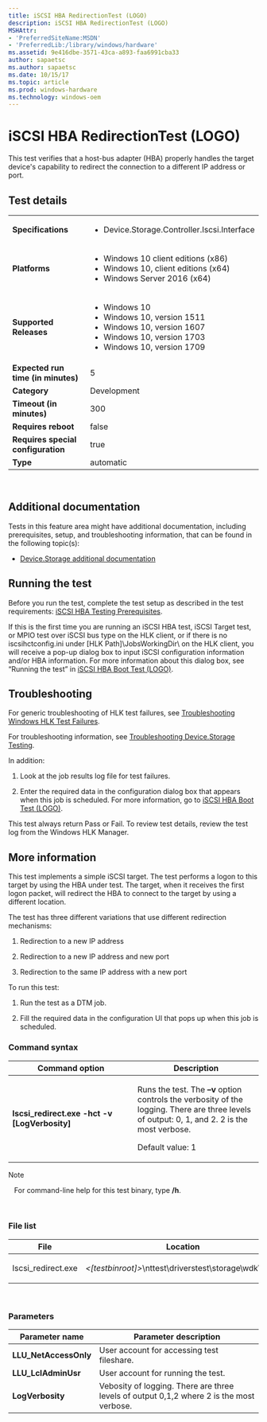 ```yaml
---
title: iSCSI HBA RedirectionTest (LOGO)
description: iSCSI HBA RedirectionTest (LOGO)
MSHAttr:
- 'PreferredSiteName:MSDN'
- 'PreferredLib:/library/windows/hardware'
ms.assetid: 9e416dbe-3571-43ca-a893-faa6991cba33
author: sapaetsc
ms.author: sapaetsc
ms.date: 10/15/17
ms.topic: article
ms.prod: windows-hardware
ms.technology: windows-oem
---
```


# <span id="p_hlk_test.ee64d1b0-f1ad-4219-83ad-53d529ba55b1"></span>iSCSI HBA RedirectionTest (LOGO)


This test verifies that a host-bus adapter (HBA) properly handles the target device's capability to redirect the connection to a different IP address or port.

## Test details
|||
|---|---|
| **Specifications**  | <ul><li>Device.Storage.Controller.Iscsi.Interface</li></ul> |  
| **Platforms**   | <ul><li>Windows 10 client editions (x86)</li><li>Windows 10, client editions (x64)</li><li>Windows Server 2016 (x64)</li></ul> |
| **Supported Releases** | <ul><li>Windows 10</li><li>Windows 10, version 1511</li><li>Windows 10, version 1607</li><li>Windows 10, version 1703</li><li>Windows 10, version 1709</li></ul> |
|**Expected run time (in minutes)**| 5 |
|**Category**| Development |
|**Timeout (in minutes)**| 300 |
|**Requires reboot**| false |
|**Requires special configuration**| true |
|**Type**| automatic |

 

## <span id="Additional_documentation"></span><span id="additional_documentation"></span><span id="ADDITIONAL_DOCUMENTATION"></span>Additional documentation


Tests in this feature area might have additional documentation, including prerequisites, setup, and troubleshooting information, that can be found in the following topic(s):

-   [Device.Storage additional documentation](device-storage-additional-documentation.md)

## <span id="Running_the_test"></span><span id="running_the_test"></span><span id="RUNNING_THE_TEST"></span>Running the test


Before you run the test, complete the test setup as described in the test requirements: [iSCSI HBA Testing Prerequisites](iscsi-hba-testing-prerequisites.md).

If this is the first time you are running an iSCSI HBA test, iSCSI Target test, or MPIO test over iSCSI bus type on the HLK client, or if there is no iscsihctconfig.ini under \[HLK Path\]\\JobsWorkingDir\\ on the HLK client, you will receive a pop-up dialog box to input iSCSI configuration information and/or HBA information. For more information about this dialog box, see “Running the test” in [iSCSI HBA Boot Test (LOGO)](ca7ad4d0-6950-4e2d-bdfe-b80c7873ba90.md).

## <span id="Troubleshooting"></span><span id="troubleshooting"></span><span id="TROUBLESHOOTING"></span>Troubleshooting


For generic troubleshooting of HLK test failures, see [Troubleshooting Windows HLK Test Failures](..\user\troubleshooting-windows-hlk-test-failures.md).

For troubleshooting information, see [Troubleshooting Device.Storage Testing](troubleshooting-devicestorage-testing.md).

In addition:

1.  Look at the job results log file for test failures.

2.  Enter the required data in the configuration dialog box that appears when this job is scheduled. For more information, go to [iSCSI HBA Boot Test (LOGO)](ca7ad4d0-6950-4e2d-bdfe-b80c7873ba90.md).

This test always return Pass or Fail. To review test details, review the test log from the Windows HLK Manager.

## <span id="More_information"></span><span id="more_information"></span><span id="MORE_INFORMATION"></span>More information


This test implements a simple iSCSI target. The test performs a logon to this target by using the HBA under test. The target, when it receives the first logon packet, will redirect the HBA to connect to the target by using a different location.

The test has three different variations that use different redirection mechanisms:

1.  Redirection to a new IP address

2.  Redirection to a new IP address and new port

3.  Redirection to the same IP address with a new port

To run this test:

1.  Run the test as a DTM job.

2.  Fill the required data in the configuration UI that pops up when this job is scheduled.

### <span id="Command_syntax"></span><span id="command_syntax"></span><span id="COMMAND_SYNTAX"></span>Command syntax

<table>
<colgroup>
<col width="50%" />
<col width="50%" />
</colgroup>
<thead>
<tr class="header">
<th>Command option</th>
<th>Description</th>
</tr>
</thead>
<tbody>
<tr class="odd">
<td><p><strong>Iscsi_redirect.exe -hct -v [LogVerbosity]</strong></p></td>
<td><p>Runs the test. The <strong>–v</strong> option controls the verbosity of the logging. There are three levels of output: 0, 1, and 2. 2 is the most verbose.</p>
<p>Default value: 1</p></td>
</tr>
</tbody>
</table>

>[!NOTE]
>  
For command-line help for this test binary, type **/h**.

 

### <span id="File_list"></span><span id="file_list"></span><span id="FILE_LIST"></span>File list

<table>
<colgroup>
<col width="50%" />
<col width="50%" />
</colgroup>
<thead>
<tr class="header">
<th>File</th>
<th>Location</th>
</tr>
</thead>
<tbody>
<tr class="odd">
<td><p>Iscsi_redirect.exe</p></td>
<td><p><em>&lt;[testbinroot]&gt;</em>\nttest\driverstest\storage\wdk\iscsi\</p></td>
</tr>
</tbody>
</table>

 

### <span id="Parameters"></span><span id="parameters"></span><span id="PARAMETERS"></span>Parameters

| Parameter name         | Parameter description                                                                    |
|------------------------|------------------------------------------------------------------------------------------|
| **LLU\_NetAccessOnly** | User account for accessing test fileshare.                                               |
| **LLU\_LclAdminUsr**   | User account for running the test.                                                       |
| **LogVerbosity**       | Vebosity of logging. There are three levels of output 0,1,2 where 2 is the most verbose. |

 

 

 






